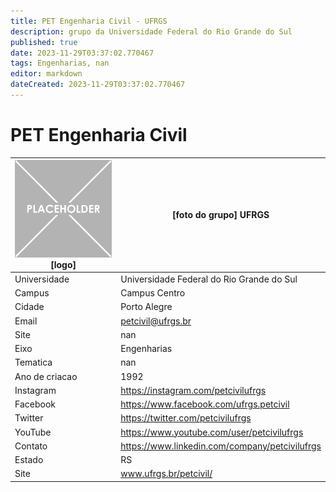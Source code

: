 ```yaml
---
title: PET Engenharia Civil - UFRGS
description: grupo da Universidade Federal do Rio Grande do Sul
published: true
date: 2023-11-29T03:37:02.770467
tags: Engenharias, nan
editor: markdown
dateCreated: 2023-11-29T03:37:02.770467
---
```


# PET Engenharia Civil


| ![placeholder.png](/placeholder.png) [logo] | [foto do grupo] UFRGS         |
| ------------------------------------------- | ------------------------------------------------- |
| Universidade                                | Universidade Federal do Rio Grande do Sul      |
| Campus                                      | Campus Centro            |
| Cidade                                      | Porto Alegre             |
| Email                                       | petcivil@ufrgs.br             |
| Site                                        | nan              |
| Eixo                                        | Engenharias              |
| Tematica                                    | nan          |
| Ano de criacao                              | 1992        |
| Instagram                                   | https://instagram.com/petcivilufrgs         |
| Facebook                                    | https://www.facebook.com/ufrgs.petcivil          |
| Twitter                                     | https://twitter.com/petcivilufrgs           |
| YouTube                                     | https://www.youtube.com/user/petcivilufrgs           |
| Contato                                     | https://www.linkedin.com/company/petcivilufrgs         |
| Estado                                      |  RS            |
| Site                                        | www.ufrgs.br/petcivil/ |
